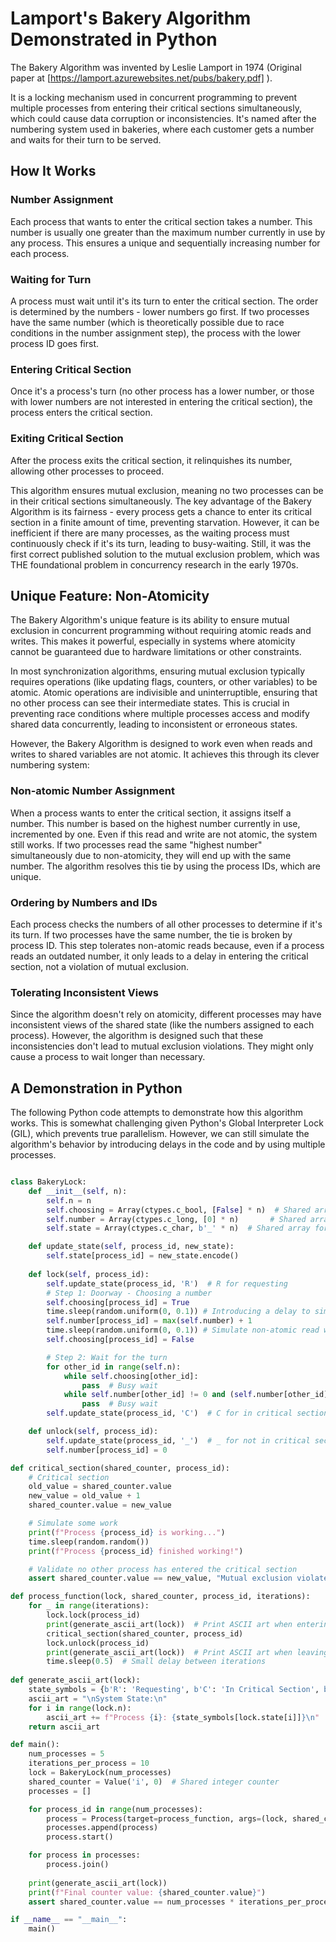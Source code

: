 # Lamport's Bakery Algorithm Demonstrated in Python

The Bakery Algorithm was invented by Leslie Lamport in 1974 (Original paper at [https://lamport.azurewebsites.net/pubs/bakery.pdf] ).

It is a locking mechanism used in concurrent programming to prevent multiple processes from entering their critical sections simultaneously, which could cause data corruption or inconsistencies. It's named after the numbering system used in bakeries, where each customer gets a number and waits for their turn to be served.

## How It Works

### Number Assignment
Each process that wants to enter the critical section takes a number. This number is usually one greater than the maximum number currently in use by any process. This ensures a unique and sequentially increasing number for each process.

### Waiting for Turn
A process must wait until it's its turn to enter the critical section. The order is determined by the numbers - lower numbers go first. If two processes have the same number (which is theoretically possible due to race conditions in the number assignment step), the process with the lower process ID goes first.

### Entering Critical Section
Once it's a process's turn (no other process has a lower number, or those with lower numbers are not interested in entering the critical section), the process enters the critical section.

### Exiting Critical Section
After the process exits the critical section, it relinquishes its number, allowing other processes to proceed.

This algorithm ensures mutual exclusion, meaning no two processes can be in their critical sections simultaneously. The key advantage of the Bakery Algorithm is its fairness - every process gets a chance to enter its critical section in a finite amount of time, preventing starvation. However, it can be inefficient if there are many processes, as the waiting process must continuously check if it's its turn, leading to busy-waiting. Still, it was the first correct published solution to the mutual exclusion problem, which was THE foundational problem in concurrency research in the early 1970s. 


## Unique Feature: Non-Atomicity
The Bakery Algorithm's unique feature is its ability to ensure mutual exclusion in concurrent programming without requiring atomic reads and writes. This makes it powerful, especially in systems where atomicity cannot be guaranteed due to hardware limitations or other constraints.

In most synchronization algorithms, ensuring mutual exclusion typically requires operations (like updating flags, counters, or other variables) to be atomic. Atomic operations are indivisible and uninterruptible, ensuring that no other process can see their intermediate states. This is crucial in preventing race conditions where multiple processes access and modify shared data concurrently, leading to inconsistent or erroneous states.

However, the Bakery Algorithm is designed to work even when reads and writes to shared variables are not atomic. It achieves this through its clever numbering system:

### Non-atomic Number Assignment
When a process wants to enter the critical section, it assigns itself a number. This number is based on the highest number currently in use, incremented by one. Even if this read and write are not atomic, the system still works. If two processes read the same "highest number" simultaneously due to non-atomicity, they will end up with the same number. The algorithm resolves this tie by using the process IDs, which are unique.

### Ordering by Numbers and IDs
Each process checks the numbers of all other processes to determine if it's its turn. If two processes have the same number, the tie is broken by process ID. This step tolerates non-atomic reads because, even if a process reads an outdated number, it only leads to a delay in entering the critical section, not a violation of mutual exclusion.

### Tolerating Inconsistent Views
Since the algorithm doesn't rely on atomicity, different processes may have inconsistent views of the shared state (like the numbers assigned to each process). However, the algorithm is designed such that these inconsistencies don't lead to mutual exclusion violations. They might only cause a process to wait longer than necessary.


## A Demonstration in Python

The following Python code attempts to demonstrate how this algorithm works. This is somewhat challenging given Python's Global Interpreter Lock (GIL), which prevents true parallelism. However, we can still simulate the algorithm's behavior by introducing delays in the code and by using multiple processes.

```python

class BakeryLock:
    def __init__(self, n):
        self.n = n
        self.choosing = Array(ctypes.c_bool, [False] * n)  # Shared array of booleans
        self.number = Array(ctypes.c_long, [0] * n)       # Shared array of long integers
        self.state = Array(ctypes.c_char, b'_' * n)  # Shared array for state

    def update_state(self, process_id, new_state):
        self.state[process_id] = new_state.encode()
        
    def lock(self, process_id):
        self.update_state(process_id, 'R')  # R for requesting
        # Step 1: Doorway - Choosing a number
        self.choosing[process_id] = True
        time.sleep(random.uniform(0, 0.1)) # Introducing a delay to simulate non-atomic write
        self.number[process_id] = max(self.number) + 1
        time.sleep(random.uniform(0, 0.1)) # Simulate non-atomic read with delay
        self.choosing[process_id] = False

        # Step 2: Wait for the turn
        for other_id in range(self.n):
            while self.choosing[other_id]:
                pass  # Busy wait
            while self.number[other_id] != 0 and (self.number[other_id], other_id) < (self.number[process_id], process_id):
                pass  # Busy wait
        self.update_state(process_id, 'C')  # C for in critical section            

    def unlock(self, process_id):
        self.update_state(process_id, '_')  # _ for not in critical section        
        self.number[process_id] = 0

def critical_section(shared_counter, process_id):
    # Critical section
    old_value = shared_counter.value
    new_value = old_value + 1
    shared_counter.value = new_value

    # Simulate some work
    print(f"Process {process_id} is working...")
    time.sleep(random.random())
    print(f"Process {process_id} finished working!")

    # Validate no other process has entered the critical section
    assert shared_counter.value == new_value, "Mutual exclusion violated"

def process_function(lock, shared_counter, process_id, iterations):
    for _ in range(iterations):
        lock.lock(process_id)
        print(generate_ascii_art(lock))  # Print ASCII art when entering critical section
        critical_section(shared_counter, process_id)
        lock.unlock(process_id)
        print(generate_ascii_art(lock))  # Print ASCII art when leaving critical section
        time.sleep(0.5)  # Small delay between iterations
        
def generate_ascii_art(lock):
    state_symbols = {b'R': 'Requesting', b'C': 'In Critical Section', b'_': 'Waiting'}
    ascii_art = "\nSystem State:\n"
    for i in range(lock.n):
        ascii_art += f"Process {i}: {state_symbols[lock.state[i]]}\n"
    return ascii_art        

def main():
    num_processes = 5
    iterations_per_process = 10
    lock = BakeryLock(num_processes)
    shared_counter = Value('i', 0)  # Shared integer counter
    processes = []

    for process_id in range(num_processes):
        process = Process(target=process_function, args=(lock, shared_counter, process_id, iterations_per_process))
        processes.append(process)
        process.start()

    for process in processes:
        process.join()
        
    print(generate_ascii_art(lock))
    print(f"Final counter value: {shared_counter.value}")
    assert shared_counter.value == num_processes * iterations_per_process, "Final counter value does not match expected"

if __name__ == "__main__":
    main()


```
